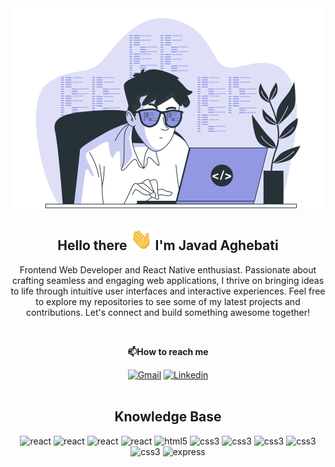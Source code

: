 <div align="center"><img src="Coding-bro.svg" width="500" height="320"/></div>
<h2 align='center'>Hello there <img src="Hi[1].gif" width="35px" height="35px" alt="hello"/> I'm Javad Aghebati</h2>
<p align="center">
   Frontend Web Developer and React Native enthusiast. Passionate about crafting seamless and engaging web applications, I thrive on bringing ideas to life through intuitive user interfaces and interactive experiences. Feel free to explore my repositories to see some of my latest projects and contributions. Let's connect and build something awesome together!</p>

<br>
<p align="center"><b>📫How to reach me</b></p>
<div align="center">
<a href="mailto:j.aghebati@gmail.com" target="_blank"><img src="https://img.shields.io/badge/Gmail-D14836?&style=flat-square&logo=gmail&logoColor=white" alt="Gmail"></a>
<a href="https://www.linkedin.com/in/javad-aghebati" target="_blank"><img src="https://img.shields.io/badge/Linkedin-0a66c2?&style=flat-square&logo=linkedin&logoColor=white" alt="Linkedin"></a>
<br><br>


<h2 align="center">Knowledge Base </h2>
<div align="center">
    <img src="https://img.shields.io/badge/javascript-fcfcfc.svg?style=flat-square&logo=Javascript&logoColor=yellow"
      alt="react"/> 
    <img src="https://img.shields.io/badge/typescript-108cc9.svg?style=flat-square&logo=Typescript&logoColor=white"
      alt="react"/> 
    <img src="https://img.shields.io/badge/Reactjs-61DAFB.svg?style=flat-square&logo=react&logoColor=black"
      alt="react"/> 
    <img src="https://img.shields.io/badge/Nextjs-e3e3e3.svg?style=flat-square&logo=nextdotjs&logoColor=black"
      alt="react"/> 
    <img src="https://img.shields.io/badge/Html-E34F26.svg?style=flat-square&logo=html5&logoColor=white"
      alt="html5"/> 
    <img src="https://img.shields.io/badge/Css-1572B6.svg?style=flat-square&logo=css3&logoColor=white"
      alt="css3"/>
    <img src="https://img.shields.io/badge/Tailwind-F8F7FE.svg?style=flat-square&logo=tailwindcss&logoColor=#39BDF8"
      alt="css3"/>
    <img src="https://img.shields.io/badge/Bootstrap-e8defc.svg?style=flat-square&logo=bootstrap&logoColor=#39BDF8"
      alt="css3"/>
    <img src="https://img.shields.io/badge/MUI-006ad4.svg?style=flat-square&logo=mui&logoColor=#39BDF8"
      alt="css3"/>
    <img src="https://img.shields.io/badge/Sass-F8F7FE.svg?style=flat-square&logo=sass&logoColor=#39BDF8"
      alt="css3"/>
    <img src="https://img.shields.io/badge/Express-000000.svg?style=flat-square&logo=express&logoColor=white"
      alt="express" />
  </div>
